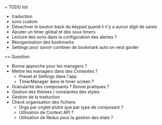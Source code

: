 = TODO list

* traduction
* sons custom
* Désactiver le bouton back du keypad quand il n'y a aucun digit de saisie
* Ajouter un timer global et des sous timers
* Lecture des sons dans la configuration des alertes ?
* Réorganisation des bookmarks
* Settings pour savoir combien de bookmark auto on veut garder

== Question

* Bonne approche pour les managers ?
* Mettre les managers dans des Contextes ?
  * Preset et Settings dans l'app
  * TimerManager dans le timer screen ?
* Granularité des composants ? Bonne pratiques ?
* Gestion des thèmes / constantes des styles
* Gestion de la traduction
* Check organisation des fichiers
  * Orga par onglet plutot que par type de composant ?
  * Utilisation de Context API ?
  * Utilisation de Redux pour la gestion des etats ?